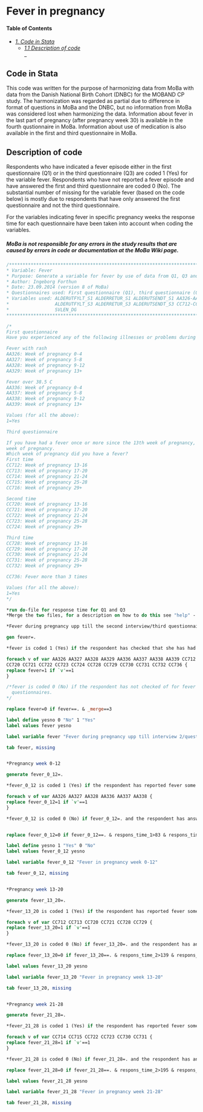 # Fever in pregnancy

#### Table of Contents
- _[1. Code in Stata](#code-in-stata)_ <br>
  - _[1.1 Description of code](#description-of-code)_ <br> _

## Code in Stata
This code was written for the purpose of harmonizing data from MoBa with data from the Danish National Birth Cohort (DNBC) for the MOBAND CP study. The harmonization was regarded as partial due to difference in format of questions in MoBa and the DNBC, but no information from MoBa was considered lost when harmonizing the data.
Information about fever in the last part of pregnancy (after pregnancy week 30) is available in the fourth qustionnaire in MoBa. Information about use of medication is also available in the first and third questionnaire in MoBa.

## Description of code
Respondents who have indicated a fever episode either in the first questionnaire (Q1) or in the third questionnaire (Q3) are coded 1 (Yes) for the variable fever. Respondents who have not reported a fever episode and have answered the first and third questionnaire are coded 0 (No). The substantial number of missing for the variable fever (based on the code below) is mostly due to respondents that have only answered the first questionnaire and not the third questionnaire.

For the variables indicating fever in specific pregnancy weeks the response time for each questionnaire have been taken into account when coding the variables.

##### MoBa is not responsible for any errors in the study results that are caused by errors in code or documentation at the MoBa Wiki page.
```stata
/***************************************************************************************************
* Variable: Fever
* Purpose: Generate a variable for fever by use of data from Q1, Q3 and MBR
* Author: Ingeborg Forthun 
* Date: 23.09.2014 (version 8 of MoBa)
* Questionnaires used: First questionnaire (Q1), third questionnaire (Q3), Medical Birth Registry (MBR)
* Variables used: ALDERUTFYLT_S1 ALDERRETUR_S1 ALDERUTSENDT_S1 AA326-AA329 AA336-AA339 
*                 ALDERUTFYLT_S3 ALDERRETUR_S3 ALDERUTSENDT_S3 CC712-CC716 CC720-CC724 CC728-CC732 CC736
*                 SVLEN_DG
****************************************************************************************************/

/*
First questionnaire
Have you experienced any of the following illnesses or problems during this pregnancy?

Fever with rash
AA326: Week of pregnancy 0-4
AA327: Week of pregnancy 5-8
AA328: Week of pregnancy 9-12
AA329: Week of pregnancy 13+

Fever over 38.5 C 
AA336: Week of pregnancy 0-4
AA337: Week of pregnancy 5-8
AA338: Week of pregnancy 9-12
AA339: Week of pregnancy 13+

Values (for all the above):
1=Yes

Third questionnaire

If you have had a fever once or more since the 13th week of pregnancy, indicate in which 
week of pregnancy. 
Which week of pregnancy did you have a fever?
First time
CC712: Week of pregnancy 13-16
CC713: Week of pregnancy 17-20
CC714: Week of pregnancy 21-24
CC715: Week of pregnancy 25-28
CC716: Week of pregnancy 29+

Second time
CC720: Week of pregnancy 13-16
CC721: Week of pregnancy 17-20
CC722: Week of pregnancy 21-24
CC723: Week of pregnancy 25-28
CC724: Week of pregnancy 29+

Third time
CC728: Week of pregnancy 13-16
CC729: Week of pregnancy 17-20
CC730: Week of pregnancy 21-24
CC731: Week of pregnancy 25-28
CC732: Week of pregnancy 29+

CC736: Fever more than 3 times

Values (for all the above):
1=Yes
*/

*run do-file for response time for Q1 and Q3
*Merge the two files, for a description on how to do this see "help" - "code" - "Norwegian Mother and Child Cohort Study".

*Fever during pregnancy upp till the second interview/third questionnaire

gen fever=. 

*fever is coded 1 (Yes) if the respondent has checked that she has had fever in at least one of the pregnancy weeks.  

foreach v of var AA326 AA327 AA328 AA329 AA336 AA337 AA338 AA339 CC712 CC713 CC714 CC715 CC716 ///
CC720 CC721 CC722 CC723 CC724 CC728 CC729 CC730 CC731 CC732 CC736 {
replace fever=1 if `v'==1
}

/*fever is coded 0 (No) if the respondent has not checked of for fever and she has answered both
  questionnaires.
*/

replace fever=0 if fever==. & _merge==3

label define yesno 0 "No" 1 "Yes"
label values fever yesno

label variable fever "Fever during pregnancy upp till interview 2/questionnaire 3"

tab fever, missing


*Pregnancy week 0-12

generate fever_0_12=.

*fever_0_12 is coded 1 (Yes) if the respondent has reported fever some time during pregnancy week 0-12. 

foreach v of var AA326 AA327 AA328 AA336 AA337 AA338 {
replace fever_0_12=1 if `v'==1
}

*fever_0_12 is coded 0 (No) if fever_0_12=. and the respondent has answered the first questionnaire after 11+6 days (83 days). 


replace fever_0_12=0 if fever_0_12==. & respons_time_1>83 & respons_time_1!=. 

label define yesno 1 "Yes" 0 "No"
label values fever_0_12 yesno

label variable fever_0_12 "Fever in pregnancy week 0-12"

tab fever_0_12, missing


*Pregnancy week 13-20

generate fever_13_20=.

*fever_13_20 is coded 1 (Yes) if the respondent has reported fever some time during pregnancy week 13-20. 

foreach v of var CC712 CC713 CC720 CC721 CC728 CC729 {
replace fever_13_20=1 if `v'==1
} 

*fever_13_20 is coded 0 (No) if fever_13_20=. and the respondent has answered the third questionnaire after 19+6 days (139 days).

replace fever_13_20=0 if fever_13_20==. & respons_time_2>139 & respons_time_2!=.

label values fever_13_20 yesno

label variable fever_13_20 "Fever in pregnancy week 13-20"

tab fever_13_20, missing


*Pregnancy week 21-28

generate fever_21_28=.

*fever_21_28 is coded 1 (Yes) if the respondent has reported fever some time during pregnancy week 21-28. 

foreach v of var CC714 CC715 CC722 CC723 CC730 CC731 {
replace fever_21_28=1 if `v'==1
}

*fever_21_28 is coded 0 (No) if fever_21_28=. and the respondent has answered the third questionnaire after 27+6 days (195 days).

replace fever_21_28=0 if fever_21_28==. & respons_time_2>195 & respons_time_2!=. 

label values fever_21_28 yesno

label variable fever_21_28 "Fever in pregnancy week 21-28"

tab fever_21_28, missing
```
